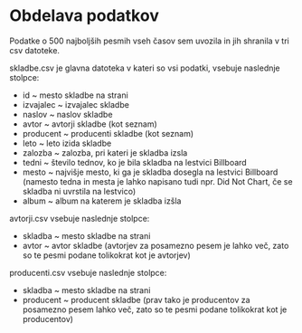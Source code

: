 # Obdelava podatkov

Podatke o 500 najboljših pesmih vseh časov  sem uvozila in jih shranila v tri csv datoteke. 

skladbe.csv je glavna datoteka v kateri so vsi podatki, vsebuje naslednje stolpce:
* id  ~  mesto skladbe na strani
* izvajalec ~ izvajalec skladbe
* naslov ~  naslov skladbe
* avtor ~  avtorji skladbe (kot seznam)
* producent ~  producenti skladbe (kot seznam)
* leto ~  leto izida skladbe
* zalozba ~  zalozba, pri kateri je skladba izsla
* tedni ~ število tednov, ko je bila skladba na lestvici Billboard
* mesto ~  najvišje mesto, ki ga je skladba dosegla na lestvici Billboard
(namesto tedna in mesta je lahko napisano tudi npr. Did Not Chart, 
če se skladba ni uvrstila na lestvico)
* album ~ album na katerem je skladba izšla

avtorji.csv vsebuje naslednje stolpce:
* skladba  ~  mesto skladbe na strani
* avtor ~  avtor skladbe
(avtorjev za posamezno pesem je lahko več, zato so te pesmi podane
tolikokrat kot je avtorjev)

producenti.csv vsebuje naslednje stolpce:
* skladba  ~  mesto skladbe na strani
* producent ~  producent skladbe
(prav tako je producentov za posamezno pesem lahko več, zato so te 
pesmi podane tolikokrat kot je producentov)
